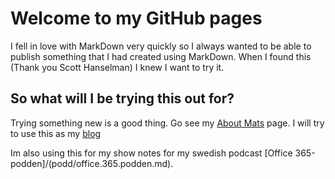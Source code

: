 # Welcome to my GitHub pages

I fell in love with MarkDown very quickly so I always wanted to be able to publish something that I had created using MarkDown. When I found this (Thank you Scott Hanselman) I knew I want to try it.

## So what will I be trying this out for?

Trying something new is a good thing. Go see my [About Mats](About_mats.md) page.
I will try to use this as my [blog](Test_blog_page.md)

Im also using this for my show notes for my swedish podcast [Office 365-podden]/(podd/office.365.podden.md).
